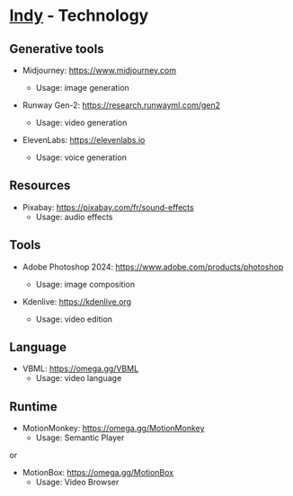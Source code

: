 # [Indy](README.md) - Technology

## Generative tools

- Midjourney: https://www.midjourney.com
    - Usage: image generation

- Runway Gen-2: https://research.runwayml.com/gen2
    - Usage: video generation

- ElevenLabs: https://elevenlabs.io
    - Usage: voice generation

## Resources

- Pixabay: https://pixabay.com/fr/sound-effects
    - Usage: audio effects

## Tools

- Adobe Photoshop 2024: https://www.adobe.com/products/photoshop
    - Usage: image composition

- Kdenlive: https://kdenlive.org
    - Usage: video edition

## Language

- VBML: https://omega.gg/VBML
    - Usage: video language

## Runtime

- MotionMonkey: https://omega.gg/MotionMonkey
    - Usage: Semantic Player

or

- MotionBox: https://omega.gg/MotionBox
    - Usage: Video Browser
